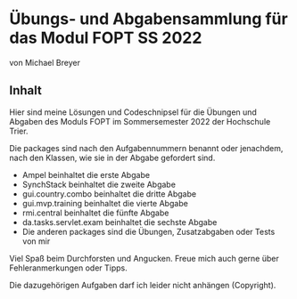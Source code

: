 # Übungs- und Abgabensammlung für das Modul FOPT SS 2022

von Michael Breyer

## Inhalt
Hier sind meine Lösungen und Codeschnipsel für die
Übungen und Abgaben des Moduls FOPT im Sommersemester
2022 der Hochschule Trier.

Die packages sind nach den Aufgabennummern benannt oder
jenachdem, nach den Klassen, wie sie in der Abgabe gefordert
sind.

- Ampel beinhaltet die erste Abgabe
- SynchStack beinhaltet die zweite Abgabe
- gui.country.combo beinhaltet die dritte Abgabe
- gui.mvp.training beinhaltet die vierte Abgabe
- rmi.central beinhaltet die fünfte Abgabe
- da.tasks.servlet.exam beinhaltet die sechste Abgabe
- Die anderen packages sind die Übungen, Zusatzabgaben oder Tests von mir

Viel Spaß beim Durchforsten und Angucken. Freue mich
auch gerne über Fehleranmerkungen oder Tipps.

Die dazugehörigen Aufgaben darf ich
leider nicht anhängen (Copyright).
